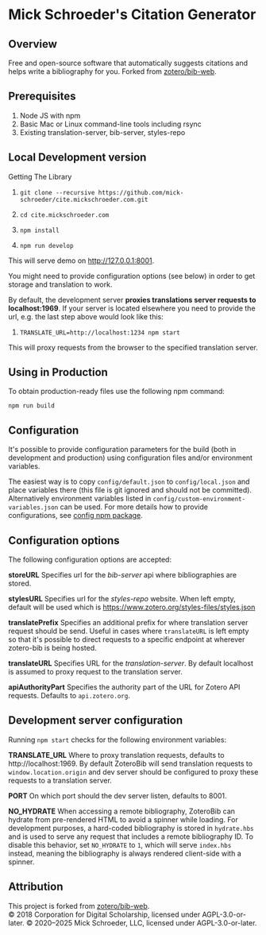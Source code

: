 # Mick Schroeder's Citation Generator

## Overview

Free and open-source software that automatically suggests citations and helps write a bibliography for you. Forked from [zotero/bib-web](https://github.com/zotero/bib-web).

## Prerequisites

1. Node JS with npm
1. Basic Mac or Linux command-line tools including rsync
1. Existing translation-server, bib-server, styles-repo

## Local Development version

Getting The Library

1. `git clone --recursive https://github.com/mick-schroeder/cite.mickschroeder.com.git`

1. `cd cite.mickschroeder.com`

1. `npm install`

1. `npm run develop`

This will serve demo on http://127.0.0.1:8001.

You might need to provide configuration options (see below) in order to get storage and translation to work.

By default, the development server **proxies translations server requests to localhost:1969**. If your server is located elsewhere you need to provide the url, e.g. the last step above would look like this:

1. `TRANSLATE_URL=http://localhost:1234 npm start`

This will proxy requests from the browser to the specified translation server.

## Using in Production

To obtain production-ready files use the following npm command:

`npm run build`

## Configuration

It's possible to provide configuration parameters for the build (both in development and production) using configuration files and/or environment variables.

The easiest way is to copy `config/default.json` to `config/local.json` and place variables there (this file is git ignored and should not be committed). Alternatively environment variables listed in `config/custom-environment-variables.json` can be used. For more details how to provide configurations, see [config npm package](https://github.com/lorenwest/node-config).

## Configuration options

The following configuration options are accepted:

**storeURL**
Specifies url for the _bib-server_ api where bibliographies are stored.

**stylesURL**
Specifies url for the _styles-repo_ website. When left empty, default will be used which is https://www.zotero.org/styles-files/styles.json

**translatePrefix**
Specifies an additional prefix for where translation server request should be send. Useful in cases where `translateURL` is left empty so that it's possible to direct requests to a specific endpoint at wherever zotero-bib is being hosted.

**translateURL**
Specifies URL for the _translation-server_. By default localhost is assumed to proxy request to the translation server.

**apiAuthorityPart**
Specifies the authority part of the URL for Zotero API requests. Defaults to `api.zotero.org`.

## Development server configuration

Running `npm start` checks for the following environment variables:

**TRANSLATE_URL**
Where to proxy translation requests, defaults to http://localhost:1969. By default ZoteroBib will send translation requests to `window.location.origin` and dev server should be configured to proxy these requests to a translation server.

**PORT**
On which port should the dev server listen, defaults to 8001.

**NO_HYDRATE**
When accessing a remote bibliography, ZoteroBib can hydrate from pre-rendered HTML to avoid a spinner while loading. For development purposes, a hard-coded bibliography is stored in `hydrate.hbs` and is used to serve any request that includes a remote bibliography ID. To disable this behavior, set `NO_HYDRATE` to `1`, which will serve `index.hbs` instead, meaning the bibliography is always rendered client-side with a spinner.

## Attribution

This project is forked from [zotero/bib-web](https://github.com/zotero/bib-web).  
© 2018 Corporation for Digital Scholarship, licensed under AGPL-3.0-or-later.
© 2020–2025 Mick Schroeder, LLC, licensed under AGPL-3.0-or-later.
